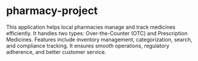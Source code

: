 # pharmacy-project
This application helps local pharmacies manage and track medicines efficiently. It handles two types: Over-the-Counter (OTC) and Prescription Medicines. Features include inventory management, categorization, search, and compliance tracking. It ensures smooth operations, regulatory adherence, and better customer service.
